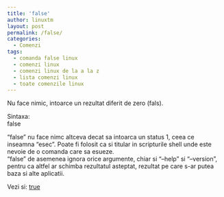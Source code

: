 ```yaml
---
title: 'false'
author: linuxtm
layout: post
permalink: /false/
categories:
  - Comenzi
tags:
  - comanda false linux
  - comenzi linux
  - comenzi linux de la a la z
  - lista comenzi linux
  - toate comenzile linux
---
```

Nu face nimic, intoarce un rezultat diferit de zero (fals).

Sintaxa:  
false

&#8220;false&#8221; nu face nimc altceva decat sa intoarca un status 1, ceea ce inseamna &#8220;esec&#8221;. Poate fi folosit ca si titular in scripturile shell unde este nevoie de o comanda care sa esueze.  
&#8220;false&#8221; de asemenea ignora orice argumente, chiar si &#8220;&#8211;help&#8221; si &#8220;&#8211;version&#8221;, pentru ca altfel ar schimba rezultatul asteptat, rezultat pe care s-ar putea baza si alte aplicatii.

Vezi si: [true][1]

 [1]: http://linuxtm.ro/true/